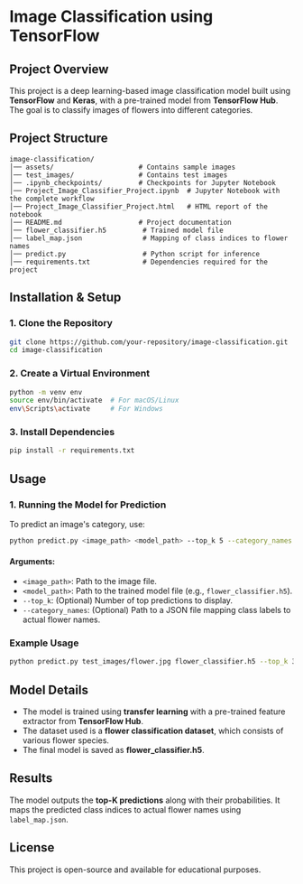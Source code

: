 # **Image Classification using TensorFlow**

## **Project Overview**
This project is a deep learning-based image classification model built using **TensorFlow** and **Keras**, with a pre-trained model from **TensorFlow Hub**. The goal is to classify images of flowers into different categories.

## **Project Structure**
```
image-classification/
│── assets/                     # Contains sample images
│── test_images/                # Contains test images
│── .ipynb_checkpoints/         # Checkpoints for Jupyter Notebook
│── Project_Image_Classifier_Project.ipynb  # Jupyter Notebook with the complete workflow
│── Project_Image_Classifier_Project.html   # HTML report of the notebook
│── README.md                   # Project documentation
│── flower_classifier.h5         # Trained model file
│── label_map.json               # Mapping of class indices to flower names
│── predict.py                   # Python script for inference
│── requirements.txt             # Dependencies required for the project
```

## **Installation & Setup**
### **1. Clone the Repository**
```bash
git clone https://github.com/your-repository/image-classification.git
cd image-classification
```

### **2. Create a Virtual Environment**
```bash
python -m venv env
source env/bin/activate  # For macOS/Linux
env\Scripts\activate     # For Windows
```

### **3. Install Dependencies**
```bash
pip install -r requirements.txt
```

## **Usage**
### **1. Running the Model for Prediction**
To predict an image's category, use:
```bash
python predict.py <image_path> <model_path> --top_k 5 --category_names label_map.json
```
#### **Arguments:**
- `<image_path>`: Path to the image file.
- `<model_path>`: Path to the trained model file (e.g., `flower_classifier.h5`).
- `--top_k`: (Optional) Number of top predictions to display.
- `--category_names`: (Optional) Path to a JSON file mapping class labels to actual flower names.

### **Example Usage**
```bash
python predict.py test_images/flower.jpg flower_classifier.h5 --top_k 3 --category_names label_map.json
```

## **Model Details**
- The model is trained using **transfer learning** with a pre-trained feature extractor from **TensorFlow Hub**.
- The dataset used is a **flower classification dataset**, which consists of various flower species.
- The final model is saved as **flower_classifier.h5**.

## **Results**
The model outputs the **top-K predictions** along with their probabilities. It maps the predicted class indices to actual flower names using `label_map.json`.

## **License**
This project is open-source and available for educational purposes.
